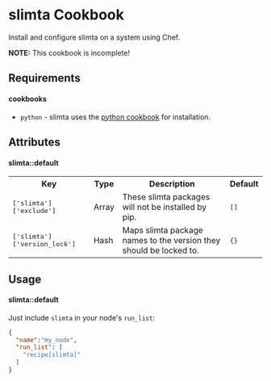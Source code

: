 slimta Cookbook
===============
Install and configure slimta on a system using Chef.

**NOTE:** This cookbook is incomplete!

Requirements
------------

#### cookbooks
- `python` - slimta uses the [python cookbook](https://github.com/poise/python)
  for installation.

Attributes
----------

#### slimta::default
<table>
  <tr>
    <th>Key</th>
    <th>Type</th>
    <th>Description</th>
    <th>Default</th>
  </tr>
  <tr>
    <td><tt>['slimta']['exclude']</tt></td>
    <td>Array</td>
    <td>These slimta packages will not be installed by pip.</td>
    <td><tt>[]</tt></td>
  </tr>
  <tr>
    <td><tt>['slimta']['version_lock']</tt></td>
    <td>Hash</td>
    <td>Maps slimta package names to the version they should be locked to.</td>
    <td><tt>{}</tt></td>
  </tr>
</table>

Usage
-----
#### slimta::default

Just include `slimta` in your node's `run_list`:

```json
{
  "name":"my_node",
  "run_list": [
    "recipe[slimta]"
  ]
}
```

